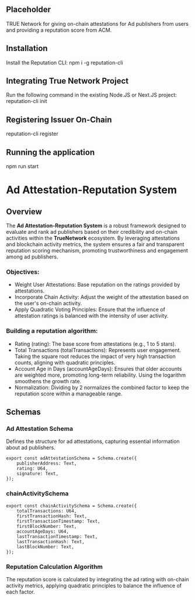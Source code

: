 ## Placeholder
TRUE Network for giving on-chain attestations for Ad publishers from users and providing a reputation score from ACM.


## Installation

Install the Reputation CLI:
npm i -g reputation-cli

## Integrating True Network Project
Run the following command in the existing Node.JS or Next.JS project:
reputation-cli init


## Registering Issuer On-Chain
reputation-cli register


## Running the application
npm run start

# Ad Attestation-Reputation System
## Overview

The **Ad Attestation-Reputation System** is a robust framework designed to evaluate and rank ad publishers based on their credibility and on-chain activities within the **TrueNetwork** ecosystem. By leveraging attestations and blockchain activity metrics, the system ensures a fair and transparent reputation scoring mechanism, promoting trustworthiness and engagement among ad publishers.


### Objectives:
- Weight User Attestations: Base reputation on the ratings provided by attestations.
- Incorporate Chain Activity: Adjust the weight of the attestation based on the user's on-chain activity.
- Apply Quadratic Voting Principles: Ensure that the influence of attestation ratings is balanced with the intensity of user activity.

### Building a reputation algorithm:
- Rating (rating): The base score from attestations (e.g., 1 to 5 stars).
- Total Transactions (totalTransactions): Represents user engagement. Taking the square root reduces the impact of very high transaction counts, aligning with quadratic principles.
- Account Age in Days (accountAgeDays): Ensures that older accounts are weighted more, promoting long-term reliability. Using the logarithm smoothens the growth rate.
- Normalization: Dividing by 2 normalizes the combined factor to keep the reputation score within a manageable range.

## Schemas

### Ad Attestation Schema

Defines the structure for ad attestations, capturing essential information about ad publishers.

```
export const adAttestationSchema = Schema.create({
    publisherAddress: Text,
    rating: U64,
    signature: Text,
});
```



### chainActivitySchema 


``` 
export const chainActivitySchema = Schema.create({
    totalTransactions: U64,
    firstTransactionHash: Text,
    firstTransactionTimestamp: Text,
    firstBlockNumber: Text,
    accountAgeDays: U64,
    lastTransactionTimestamp: Text,
    lastTransactionHash: Text,
    lastBlockNumber: Text,
});
```

### Reputation Calculation Algorithm
The reputation score is calculated by integrating the ad rating with on-chain activity metrics, applying quadratic principles to balance the influence of each factor.






